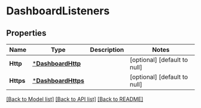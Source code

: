 # DashboardListeners

## Properties
Name | Type | Description | Notes
------------ | ------------- | ------------- | -------------
**Http** | [***DashboardHttp**](dashboard.http.md) |  | [optional] [default to null]
**Https** | [***DashboardHttps**](dashboard.https.md) |  | [optional] [default to null]

[[Back to Model list]](../README.md#documentation-for-models) [[Back to API list]](../README.md#documentation-for-api-endpoints) [[Back to README]](../README.md)

